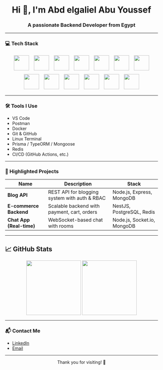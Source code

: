 <h1 align="center">Hi 👋, I'm Abd elgaliel  Abu Youssef</h1>
<h3 align="center">A passionate Backend Developer from Egypt</h3>

---

### 💻 Tech Stack

<div align="center">
  
  <img src="https://cdn.jsdelivr.net/gh/devicons/devicon/icons/c/c-original.svg" width="50" style="margin: 6px;" />
  <img src="https://cdn.jsdelivr.net/gh/devicons/devicon/icons/csharp/csharp-original.svg" width="50" style="margin: 6px;" />
  <img src="https://cdn.jsdelivr.net/gh/devicons/devicon/icons/html5/html5-original.svg" width="50" style="margin: 6px;" />
  <img src="https://cdn.jsdelivr.net/gh/devicons/devicon/icons/css3/css3-original.svg" width="50" style="margin: 6px;" />
  <img src="https://cdn.jsdelivr.net/gh/devicons/devicon/icons/javascript/javascript-original.svg" width="50" style="margin: 6px;" />
  <img src="https://cdn.jsdelivr.net/gh/devicons/devicon/icons/bootstrap/bootstrap-original.svg" width="50" style="margin: 6px;" />
  <img src="https://cdn.jsdelivr.net/gh/devicons/devicon/icons/jquery/jquery-original.svg" width="50" style="margin: 6px;" />
  <img src="https://cdn.jsdelivr.net/gh/devicons/devicon/icons/dot-net/dot-net-original.svg" width="50" style="margin: 6px;" />
  <img src="https://cdn.jsdelivr.net/gh/devicons/devicon/icons/microsoftsqlserver/microsoftsqlserver-plain.svg" width="50" style="margin: 6px;" />
  <img src="https://cdn.jsdelivr.net/gh/devicons/devicon/icons/mysql/mysql-original.svg" width="50" style="margin: 6px;" /> 
  <img src="https://cdn.jsdelivr.net/gh/devicons/devicon/icons/azure/azure-original.svg" width="50" style="margin: 6px;" />
  <img src="https://cdn.jsdelivr.net/gh/devicons/devicon/icons/docker/docker-original.svg" width="50" style="margin: 6px;" />
  <img src="https://cdn.jsdelivr.net/gh/devicons/devicon/icons/git/git-original.svg" width="50" style="margin: 6px;" />

</div>

---

### 🛠 Tools I Use

- VS Code
- Postman
- Docker
- Git & GitHub
- Linux Terminal
- Prisma / TypeORM / Mongoose
- Redis
- CI/CD (GitHub Actions, etc.)

---

### 📌 Highlighted Projects

| Name | Description | Stack |
|------|-------------|-------|
| **Blog API** | REST API for blogging system with auth & RBAC | Node.js, Express, MongoDB |
| **E-commerce Backend** | Scalable backend with payment, cart, orders | NestJS, PostgreSQL, Redis |
| **Chat App (Real-time)** | WebSocket-based chat with rooms | Node.js, Socket.io, MongoDB |

---

## 📈 GitHub Stats

<p align="center">
  <img src="https://github-readme-stats.vercel.app/api?username=ahmedsaleh374&show_icons=true&theme=default" height="180" />
  <img src="https://github-readme-stats.vercel.app/api/top-langs/?username=ahmedsaleh374&layout=compact&theme=default" height="180" />
</p>

---

### 📬 Contact Me

- [LinkedIn](https://www.linkedin.com/in/abd-el-galiel-ibrahim-abu-youssef-b8599b370)
- [Email](mailto:giloboss05@gmail.com)


---

<p align="center">Thank you for visiting! 🚀</p>
